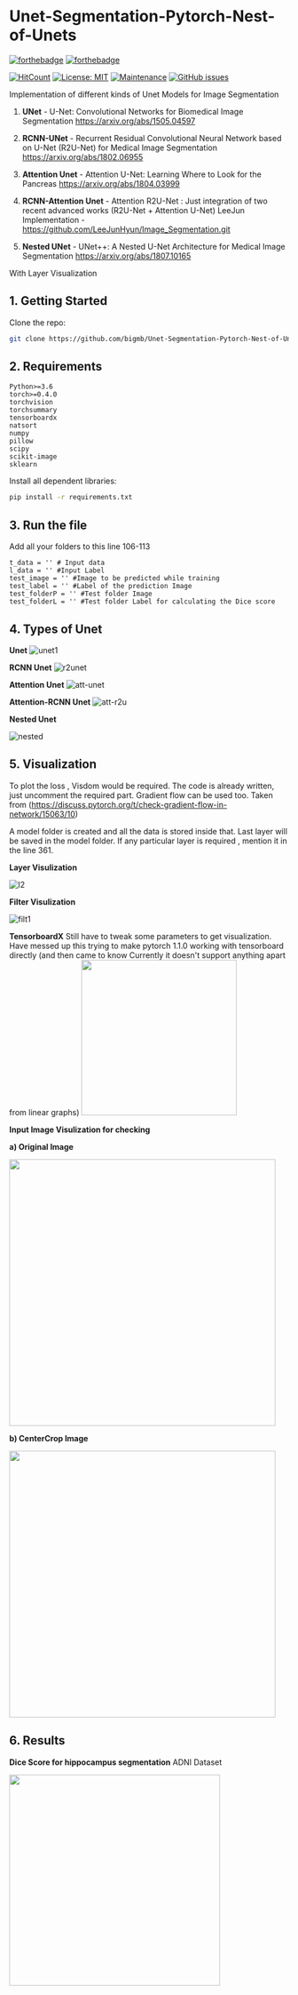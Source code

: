 # Unet-Segmentation-Pytorch-Nest-of-Unets

[![forthebadge](https://forthebadge.com/images/badges/made-with-python.svg)](https://www.python.org/)
[![forthebadge](https://forthebadge.com/images/badges/built-by-neckbeards.svg)](https://github.com/bigmb)

[![HitCount](http://hits.dwyl.io/bigmb/Unet-Segmentation-Pytorch-Nest-of-Unets.svg)](http://hits.dwyl.io/bigmb/Unet-Segmentation-Pytorch-Nest-of-Unets)
[![License: MIT](https://img.shields.io/badge/License-MIT-brightgreen.svg)](https://opensource.org/licenses/MIT)
[![Maintenance](https://img.shields.io/badge/Maintained%3F-yes-green.svg)](https://github.com/bigmb/Unet-Segmentation-Pytorch-Nest-of-Unets/graphs/commit-activity)
[![GitHub issues](https://img.shields.io/github/issues/Naereen/StrapDown.js.svg)](https://github.com/bigmb/Unet-Segmentation-Pytorch-Nest-of-Unets/issues)


Implementation of different kinds of Unet Models for Image Segmentation

1) **UNet** - U-Net: Convolutional Networks for Biomedical Image Segmentation
https://arxiv.org/abs/1505.04597

2) **RCNN-UNet** - Recurrent Residual Convolutional Neural Network based on U-Net (R2U-Net) for Medical Image Segmentation
https://arxiv.org/abs/1802.06955

3) **Attention Unet** - Attention U-Net: Learning Where to Look for the Pancreas
https://arxiv.org/abs/1804.03999

4) **RCNN-Attention Unet** - Attention R2U-Net : Just integration of two recent advanced works (R2U-Net + Attention U-Net)
LeeJun Implementation - https://github.com/LeeJunHyun/Image_Segmentation.git

5) **Nested UNet** - UNet++: A Nested U-Net Architecture for Medical Image Segmentation
https://arxiv.org/abs/1807.10165

With Layer Visualization

## 1. Getting Started

Clone the repo:

  ```bash
  git clone https://github.com/bigmb/Unet-Segmentation-Pytorch-Nest-of-Unets.git
  ```

## 2. Requirements

```
Python>=3.6
torch>=0.4.0
torchvision
torchsummary
tensorboardx
natsort
numpy
pillow
scipy
scikit-image
sklearn
```
Install all dependent libraries:
  ```bash
  pip install -r requirements.txt
  ```
## 3. Run the file

Add all your folders to this line 106-113
```
t_data = '' # Input data
l_data = '' #Input Label
test_image = '' #Image to be predicted while training
test_label = '' #Label of the prediction Image
test_folderP = '' #Test folder Image
test_folderL = '' #Test folder Label for calculating the Dice score
 ```
 
  ## 4. Types of Unet
  
  **Unet**
  ![unet1](/images/unet1.png)
  
  **RCNN Unet**
  ![r2unet](/images/r2unet.png)
  
  
  **Attention Unet**
  ![att-unet](/images/att-unet.png)
  
  
  **Attention-RCNN Unet**
  ![att-r2u](/images/att-r2u.png)
  
  
  **Nested Unet**
  
  ![nested](/images/nested.jpg)

## 5. Visualization

To plot the loss , Visdom would be required. The code is already written, just uncomment the required part.
Gradient flow can be used too. Taken from (https://discuss.pytorch.org/t/check-gradient-flow-in-network/15063/10)

A model folder is created and all the data is stored inside that.
Last layer will be saved in the model folder. If any particular layer is required , mention it in the line 361.

**Layer Visulization**

![l2](/images/l2.png)

**Filter Visulization**

![filt1](/images/filt1.png)

**TensorboardX**
Still have to tweak some parameters to get visualization. Have messed up this trying to make pytorch 1.1.0 working with tensorboard directly (and then came to know Currently it doesn't support anything apart from linear graphs)
<img src="https://github.com/bigmb/Unet-Segmentation-Pytorch-Nest-of-Unets/blob/master/images/tensorb.png" width="280">

**Input Image Visulization for checking**

**a) Original Image**

<img src="https://github.com/bigmb/Unet-Segmentation-Pytorch-Nest-of-Unets/blob/master/images/in1.png" width="480">

**b) CenterCrop Image**

<img src="https://github.com/bigmb/Unet-Segmentation-Pytorch-Nest-of-Unets/blob/master/images/in2.png" width="480">

## 6. Results

**Dice Score for hippocampus segmentation**
ADNI Dataset

<img src="https://github.com/bigmb/Unet-Segmentation-Pytorch-Nest-of-Unets/blob/master/dice.png" width="380">

